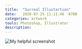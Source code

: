 ```yaml
---
title:  "Surreal Illustartion"
date:   2020-07-25 11:11:48 -0700
categories: artwork
tools: Photoshop, Illustrator
description:
---
```

![My helpful screenshot](../assets/images/art/p1-portrait-soetrisno3.png)


